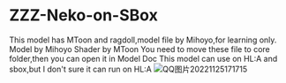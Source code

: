 # ZZZ-Neko-on-SBox
This model has MToon and ragdoll,model file by Mihoyo,for learning only.
Model by Mihoyo
Shader by MToon
You need to move these file to core folder,then you can open it in Model Doc
This model can use on HL:A and sbox,but I don't sure it can run on HL:A
![QQ图片20221125171715](https://user-images.githubusercontent.com/99338058/203945499-b7ab1e28-52fe-4c1d-8605-d44ac4d1eaff.jpg)
